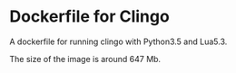 # Dockerfile for Clingo

A dockerfile for running clingo with Python3.5 and Lua5.3.

The size of the image is around 647 Mb.